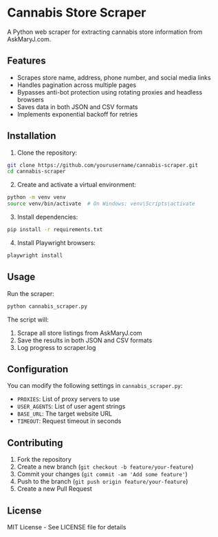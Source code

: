 # Cannabis Store Scraper

A Python web scraper for extracting cannabis store information from AskMaryJ.com.

## Features
- Scrapes store name, address, phone number, and social media links
- Handles pagination across multiple pages
- Bypasses anti-bot protection using rotating proxies and headless browsers
- Saves data in both JSON and CSV formats
- Implements exponential backoff for retries

## Installation

1. Clone the repository:
```bash
git clone https://github.com/yourusername/cannabis-scraper.git
cd cannabis-scraper
```

2. Create and activate a virtual environment:
```bash
python -m venv venv
source venv/bin/activate  # On Windows: venv\Scripts\activate
```

3. Install dependencies:
```bash
pip install -r requirements.txt
```

4. Install Playwright browsers:
```bash
playwright install
```

## Usage

Run the scraper:
```bash
python cannabis_scraper.py
```

The script will:
1. Scrape all store listings from AskMaryJ.com
2. Save the results in both JSON and CSV formats
3. Log progress to scraper.log

## Configuration

You can modify the following settings in `cannabis_scraper.py`:
- `PROXIES`: List of proxy servers to use
- `USER_AGENTS`: List of user agent strings
- `BASE_URL`: The target website URL
- `TIMEOUT`: Request timeout in seconds

## Contributing

1. Fork the repository
2. Create a new branch (`git checkout -b feature/your-feature`)
3. Commit your changes (`git commit -am 'Add some feature'`)
4. Push to the branch (`git push origin feature/your-feature`)
5. Create a new Pull Request

## License

MIT License - See LICENSE file for details
